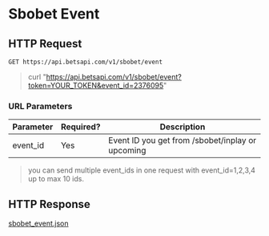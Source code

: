 # Sbobet Event

## HTTP Request

`GET https://api.betsapi.com/v1/sbobet/event`

> curl "https://api.betsapi.com/v1/sbobet/event?token=YOUR_TOKEN&event_id=2376095"

### URL Parameters

Parameter | Required? | Description
--------- | ------- | -----------
event_id | Yes | Event ID you get from /sbobet/inplay or upcoming

> you can send multiple event_ids in one request with event_id=1,2,3,4 up to max 10 ids.

## HTTP Response

<a href="../samples/sbobet_event.json" target="_blank">sbobet_event.json</a>
